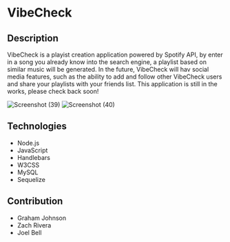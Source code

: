 # VibeCheck

## Description
VibeCheck is a playist creation application powered by Spotify API, by enter in a song you already know into the search engine, a playlist based on similar music will be generated.
In the future, VibeCheck will hav social media features, such as the ability to add and follow other VibeCheck users and share your playlists with your friends list. This application is still in the works, please check back soon!


![Screenshot (39)](https://user-images.githubusercontent.com/107967591/197604029-44a71855-4ccb-455c-9f3a-c6e7ba198a4f.png)
![Screenshot (40)](https://user-images.githubusercontent.com/107967591/197604041-66e6ad89-6714-478e-9fa9-7e37b6f2fade.png)



## Technologies
* Node.js
* JavaScript
* Handlebars
* W3CSS
* MySQL
* Sequelize

## Contribution 
* Graham Johnson
* Zach Rivera
* Joel Bell 
